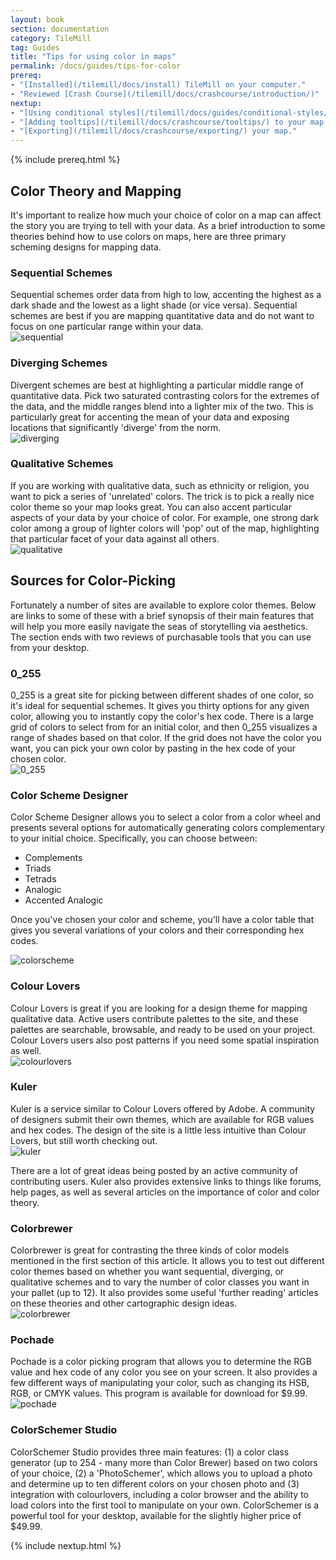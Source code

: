 ```yaml
---
layout: book
section: documentation
category: TileMill
tag: Guides
title: "Tips for using color in maps"
permalink: /docs/guides/tips-for-color
prereq:
- "[Installed](/tilemill/docs/install) TileMill on your computer."
- "Reviewed [Crash Course](/tilemill/docs/crashcourse/introduction/)"
nextup:
- "[Using conditional styles](/tilemill/docs/guides/conditional-styles/) to control the appearance of points based on data."
- "[Adding tooltips](/tilemill/docs/crashcourse/tooltips/) to your map."
- "[Exporting](/tilemill/docs/crashcourse/exporting/) your map."
---
```

{% include prereq.html %}

## Color Theory and Mapping  

It's important to realize how much your choice of color on a map can affect the story you are trying to tell with your data. As a brief introduction to some theories behind how to use colors on maps, here are three primary scheming designs for mapping data.  

### Sequential Schemes  
Sequential schemes order data from high to low, accenting the highest as a dark shade and the lowest as a light shade (or vice versa). Sequential schemes are best if you are mapping quantitative data and do not want to focus on one particular range within your data.  
![sequential](/tilemill/assets/pages/sequential.png)

### Diverging Schemes  
Divergent schemes are best at highlighting a particular middle range of quantitative data. Pick two saturated contrasting colors for the extremes of the data, and the middle ranges blend into a lighter mix of the two. This is particularly great for accenting the mean of your data and exposing locations that significantly 'diverge' from the norm.  
![diverging](/tilemill/assets/pages/diverging.png)

### Qualitative Schemes  
If you are working with qualitative data, such as ethnicity or religion, you want to pick a series of 'unrelated' colors. The trick is to pick a really nice color theme so your map looks great. You can also accent particular aspects of your data by your choice of color. For example, one strong dark color among a group of lighter colors will 'pop' out of the map, highlighting that particular facet of your data against all others.  
![qualitative](/tilemill/assets/pages/qualitative.png)

## Sources for Color-Picking  
Fortunately a number of sites are available to explore color themes. Below are links to some of these with a brief synopsis of their main features that will help you more easily navigate the seas of storytelling via aesthetics. The section ends with two reviews of purchasable tools that you can use from your desktop.  

### 0_255  
0_255 is a great site for picking between different shades of one color, so it's ideal for sequential schemes. It gives you thirty options for any given color, allowing you to instantly copy the color's hex code. There is a large grid of colors to select from for an initial color, and then 0_255 visualizes a range of shades based on that color. If the grid does not have the color you want, you can pick your own color by pasting in the hex code of your chosen color.  
![0_255](/tilemill/assets/pages/0_255_0.jpg)

### Color Scheme Designer  
Color Scheme Designer allows you to select a color from a color wheel and presents several options for automatically generating colors complementary to your initial choice. Specifically, you can choose between: 

- Complements  
- Triads  
- Tetrads  
- Analogic  
- Accented Analogic  

Once you've chosen your color and scheme, you'll have a color table that gives you several variations of your colors and their corresponding hex codes.  

![colorscheme](/tilemill/assets/pages/colorschemedesigner_1.jpg)

### Colour Lovers  
Colour Lovers is great if you are looking for a design theme for mapping qualitative data. Active users contribute palettes to the site, and these palettes are searchable, browsable, and ready to be used on your project.  Colour Lovers users also post patterns if you need some spatial inspiration as well.  
![colourlovers](/tilemill/assets/pages/colourlovers_0.jpg)

### Kuler  
Kuler is a service similar to Colour Lovers offered by Adobe. A community of designers submit their own themes, which are available for RGB values and hex codes. The design of the site is a little less intuitive than Colour Lovers, but still worth checking out.  
![kuler](/tilemill/assets/pages/kuler_1.jpg)

There are a lot of great ideas being posted by an active community of contributing users. Kuler also provides extensive links to things like forums, help pages, as well as several articles on the importance of color and color theory.

### Colorbrewer  
Colorbrewer is great for contrasting the three kinds of color models mentioned in the first section of this article. It allows you to test out different color themes based on whether you want sequential, diverging, or qualitative schemes and to vary the number of color classes you want in your pallet (up to 12). It also provides some useful 'further reading' articles on these theories and other cartographic design ideas.  
![colorbrewer](/tilemill/assets/pages/colorbrewer.jpg)

### Pochade  
Pochade is a color picking program that allows you to determine the RGB value and hex code of any color you see on your screen. It also provides a few different ways of manipulating your color, such as changing its HSB, RGB, or CMYK values. This program is available for download for $9.99.  
![pochade](/tilemill/assets/pages/pochade_0.jpg)

### ColorSchemer Studio  
ColorSchemer Studio provides three main features: (1) a color class generator (up to 254 - many more than Color Brewer) based on two colors of your choice, (2) a 'PhotoSchemer', which allows you to upload a photo and determine up to ten different colors on your chosen photo and (3) integration with colourlovers, including a color browser and the ability to load colors into the first tool to manipulate on your own. ColorSchemer is a powerful tool for your desktop, available for the slightly higher price of $49.99.  

{% include nextup.html %}

